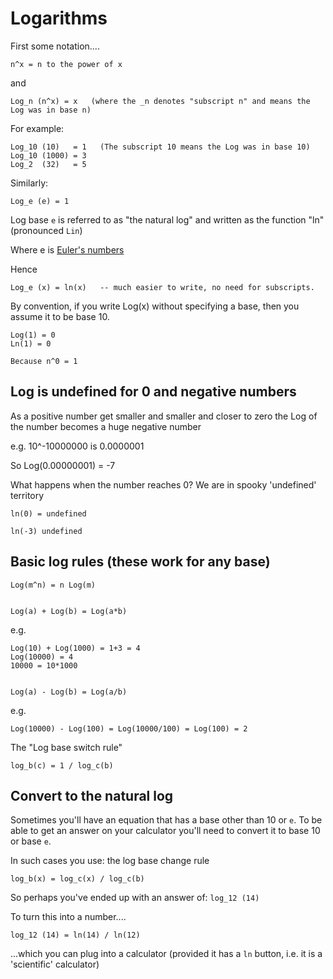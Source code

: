 ﻿# Logarithms


First some notation....

	n^x = n to the power of x

and

	Log_n (n^x) = x   (where the _n denotes "subscript n" and means the Log was in base n)


For example:

	Log_10 (10)	  = 1   (The subscript 10 means the Log was in base 10)
	Log_10 (1000) = 3
	Log_2  (32)   = 5



Similarly:

	Log_e (e) = 1

Log base `e` is referred to as "the natural log" and written as the function "ln" (pronounced `Lin`)

Where e is [Euler's numbers](eulers_number.md)


Hence

	Log_e (x) = ln(x)   -- much easier to write, no need for subscripts.

By convention, if you write Log(x) without specifying a base, then you assume it to be base 10.


	Log(1) = 0
	Ln(1) = 0

	Because n^0 = 1


## Log is undefined for 0 and negative numbers

As a positive number get smaller and smaller and closer to zero the Log of the number becomes a huge negative number

e.g. 10^-10000000   is 0.0000001

So   Log(0.00000001) = -7

What happens when the number reaches 0? We are in spooky 'undefined' territory


	ln(0) = undefined

	ln(-3) undefined





## Basic log rules (these work for any base)

	Log(m^n) = n Log(m)


	Log(a) + Log(b) = Log(a*b)

e.g.

	Log(10) + Log(1000) = 1+3 = 4
	Log(10000) = 4
	10000 = 10*1000


	Log(a) - Log(b) = Log(a/b)

e.g.

	Log(10000) - Log(100) = Log(10000/100) = Log(100) = 2


The "Log base switch rule"


	log_b(c) = 1 / log_c(b)



## Convert to the natural log


Sometimes you'll have an equation that has a base other than 10 or `e`. To be able to get an answer on your calculator you'll need to convert it to base 10 or base `e`.

In such cases you use: the log base change rule

	log_b(x) = log_c(x) / log_c(b)

So perhaps you've ended up with an answer of: `log_12 (14)`

To turn this into a number....

	log_12 (14) = ln(14) / ln(12)

...which you can plug into a calculator (provided it has a `ln` button, i.e. it is a 'scientific' calculator)